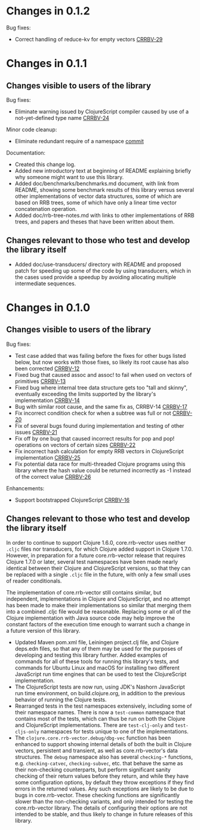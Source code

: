 # Changes in 0.1.2

Bug fixes:

* Correct handling of reduce-kv for empty vectors [CRRBV-29](https://clojure.atlassian.net/browse/CRRBV-29)

# Changes in 0.1.1

## Changes visible to users of the library

Bug fixes:

* Eliminate warning issued by ClojureScript compiler caused by use of a not-yet-defined type name [CRRBV-24](https://clojure.atlassian.net/browse/CRRBV-24)

Minor code cleanup:

* Eliminate redundant require of a namespace
  [commit](https://github.com/clojure/core.rrb-vector/commit/8c3bdc03f4d4c73326ac0146310bf472cda4d035)

Documentation:

* Created this change log.
* Added new introductory text at beginning of README explaining
  briefly why someone might want to use this library.
* Added doc/benchmarks/benchmarks.md document, with link from README,
  showing some benchmark results of this library versus several other
  implementations of vector data structures, some of which are based
  on RRB trees, some of which have only a linear time vector
  concatenation operation.
* Added doc/rrb-tree-notes.md with links to other implementations of
  RRB trees, and papers and theses that have been written about them.


## Changes relevant to those who test and develop the library itself

* Added doc/use-transducers/ directory with README and proposed patch
  for speeding up some of the code by using transducers, which in the
  cases used provide a speedup by avoiding allocating multiple
  intermediate sequences.


# Changes in 0.1.0

## Changes visible to users of the library

Bug fixes:

* Test case added that was failing before the fixes for other bugs listed below, but now works with those fixes, so likely its root cause has also been corrected [CRRBV-12](https://clojure.atlassian.net/browse/CRRBV-12)
* Fixed bug that caused assoc and assoc! to fail when used on vectors of primitives [CRRBV-13](https://clojure.atlassian.net/browse/CRRBV-13)
* Fixed bug where internal tree data structure gets too "tall and skinny", eventually exceeding the limits supported by the library's implementation [CRRBV-14](https://clojure.atlassian.net/browse/CRRBV-14)
* Bug with similar root cause, and the same fix as, CRRBV-14 [CRRBV-17](https://clojure.atlassian.net/browse/CRRBV-17)
* Fix incorrect condition check for when a subtree was full or not [CRRBV-20](https://clojure.atlassian.net/browse/CRRBV-20)
* Fix of several bugs found during implementation and testing of other issues [CRRBV-21](https://clojure.atlassian.net/browse/CRRBV-21)
* Fix off by one bug that caused incorrect results for pop and pop! operations on vectors of certain sizes [CRRBV-22](https://clojure.atlassian.net/browse/CRRBV-22)
* Fix incorrect hash calculation for empty RRB vectors in ClojureScript implementation [CRRBV-25](https://clojure.atlassian.net/browse/CRRBV-25)
* Fix potential data race for multi-threaded Clojure programs using this library where the hash value could be returned incorrectly as -1 instead of the correct value [CRRBV-26](https://clojure.atlassian.net/browse/CRRBV-26)

Enhancements:

* Support bootstrapped ClojureScript [CRRBV-16](https://clojure.atlassian.net/browse/CRRBV-16)

## Changes relevant to those who test and develop the library itself

In order to continue to support Clojure 1.6.0, core.rrb-vector uses
neither `.cljc` files nor transducers, for which Clojure added support
in Clojure 1.7.0.  However, in preparation for a future
core.rrb-vector release that requires Clojure 1.7.0 or later, several
test namespaces have been made nearly identical between their Clojure
and ClojureScript versions, so that they can be replaced with a single
`.cljc` file in the future, with only a few small uses of reader
conditionals.

The implementation of core.rrb-vector still contains similar, but
independent, implementations in Clojure and ClojureScript, and no
attempt has been made to make their implementations so similar that
merging them into a combined .cljc file would be reasonable.
Replacing some or all of the Clojure implementation with Java source
code may help improve the constant factors of the execution time
enough to warrant such a change in a future version of this library.

* Updated Maven pom.xml file, Leiningen project.clj file, and Clojure
  deps.edn files, so that any of them may be used for the purposes of
  developing and testing this library further.  Added examples of
  commands for all of these tools for running this library's tests,
  and commands for Ubuntu Linux and macOS for installing two different
  JavaScript run time engines that can be used to test the
  ClojureScript implementation.
* The ClojureScript tests are now run, using JDK's Nashorn JavaScript
  run time environment, on build.clojure.org, in addition to the
  previous behavior of running the Clojure tests.
* Rearranged tests in the test namespaces extensively, including some
  of their namespace names.  There is now a `test-common` namespace
  that contains most of the tests, which can thus be run on both the
  Clojure and ClojureScript implementations.  There are
  `test-clj-only` and `test-cljs-only` namespaces for tests unique to
  one of the implementations.
* The `clojure.core.rrb-vector.debug/dbg-vec` function has been
  enhanced to support showing internal details of both the built in
  Clojure vectors, persistent and transient, as well as
  core.rrb-vector's data structures.  The `debug` namespace also has
  several `checking-*` functions, e.g. `checking-catvec`,
  `checking-subvec`, etc. that behave the same as their non-checking
  counterparts, but perform significant sanity checking of their
  return values before they return, and while they have some
  configuration options, by default they throw exceptions if they find
  errors in the returned values.  Any such exceptions are likely to be
  due to bugs in core.rrb-vector.  These checking functions are
  significantly slower than the non-checking variants, and only
  intended for testing the core.rrb-vector library.  The details of
  configuring their options are not intended to be stable, and thus
  likely to change in future releases of this library.
